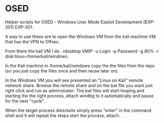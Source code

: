 # OSED
Helper scripts for OSED - Windows User Mode Exploit Development (EXP-301) EXP-301.

A way to use these are to open the Windows VM from the kali machine VM that has the VPN to Offsec. 

From there the kali VM I do : rdesktop VMIP -u Login -p Password -g 80% -r disk:linux=/home/kali/windows. 

In the Kali machine in /home/kali/windows copy the the files from the repo (so you just copy the files once and then reuse later on). 

In the Windows VM you will see presented an "Linux on Kali" remote network share. Browse the remote share and on the bat file you want just right click and run as adminstrator. The bat files will start looping and starting the the right process, attach windbg to it automatically and pause for the next "cycle". 

When the target process dies/exits simply press "enter" in the command shell and it will repeat the steps start the process, attach.
